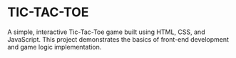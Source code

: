 # TIC-TAC-TOE
A simple, interactive Tic-Tac-Toe game built using HTML, CSS, and JavaScript. This project demonstrates the basics of front-end development and game logic implementation.
